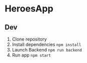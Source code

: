 # HeroesApp

## Dev

1. Clone repository
2. Install dependencies `npm install`
3. Launch Backend `npm run backend`
4. Run app `npm start`
